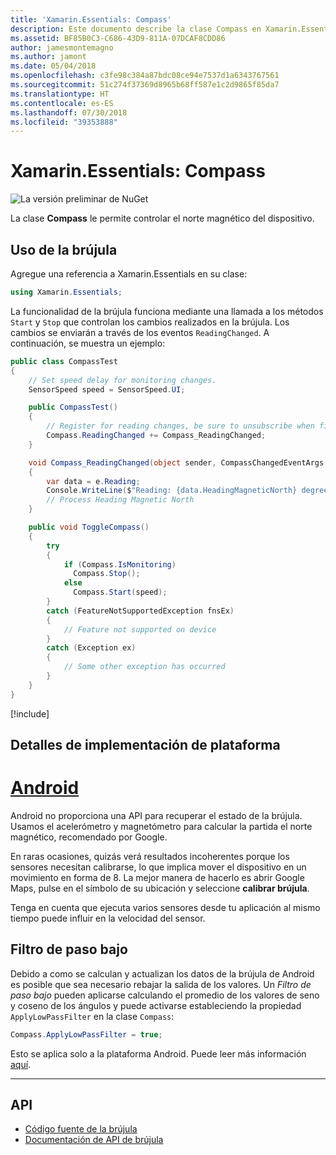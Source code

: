 ```yaml
---
title: 'Xamarin.Essentials: Compass'
description: Este documento describe la clase Compass en Xamarin.Essentials el cual le permite controlar el norte magnético del dispositivo.
ms.assetid: BF85B0C3-C686-43D9-811A-07DCAF8CDD86
author: jamesmontemagno
ms.author: jamont
ms.date: 05/04/2018
ms.openlocfilehash: c3fe98c384a87bdc08ce94e7537d1a6343767561
ms.sourcegitcommit: 51c274f37369d8965b68ff587e1c2d9865f85da7
ms.translationtype: HT
ms.contentlocale: es-ES
ms.lasthandoff: 07/30/2018
ms.locfileid: "39353888"
---
```

# <a name="xamarinessentials-compass"></a>Xamarin.Essentials: Compass

![La versión preliminar de NuGet](~/media/shared/pre-release.png)

La clase **Compass** le permite controlar el norte magnético del dispositivo.

## <a name="using-compass"></a>Uso de la brújula

Agregue una referencia a Xamarin.Essentials en su clase:

```csharp
using Xamarin.Essentials;
```

La funcionalidad de la brújula funciona mediante una llamada a los métodos `Start` y `Stop` que controlan los cambios realizados en la brújula. Los cambios se enviarán a través de los eventos `ReadingChanged`. A continuación, se muestra un ejemplo:

```csharp
public class CompassTest
{
    // Set speed delay for monitoring changes.
    SensorSpeed speed = SensorSpeed.UI;

    public CompassTest()
    {
        // Register for reading changes, be sure to unsubscribe when finished
        Compass.ReadingChanged += Compass_ReadingChanged;
    }

    void Compass_ReadingChanged(object sender, CompassChangedEventArgs e)
    {
        var data = e.Reading;
        Console.WriteLine($"Reading: {data.HeadingMagneticNorth} degrees");
        // Process Heading Magnetic North
    }

    public void ToggleCompass()
    {
        try
        {
            if (Compass.IsMonitoring)
              Compass.Stop();
            else
              Compass.Start(speed);
        }
        catch (FeatureNotSupportedException fnsEx)
        {
            // Feature not supported on device
        }
        catch (Exception ex)
        {
            // Some other exception has occurred
        }
    }
}
```

[!include[](~/essentials/includes/sensor-speed.md)]

## <a name="platform-implementation-specifics"></a>Detalles de implementación de plataforma

# <a name="androidtabandroid"></a>[Android](#tab/android)

Android no proporciona una API para recuperar el estado de la brújula. Usamos el acelerómetro y magnetómetro para calcular la partida el norte magnético, recomendado por Google.

En raras ocasiones, quizás verá resultados incoherentes porque los sensores necesitan calibrarse, lo que implica mover el dispositivo en un movimiento en forma de 8. La mejor manera de hacerlo es abrir Google Maps, pulse en el símbolo de su ubicación y seleccione **calibrar brújula**.

Tenga en cuenta que ejecuta varios sensores desde tu aplicación al mismo tiempo puede influir en la velocidad del sensor.

## <a name="low-pass-filter"></a>Filtro de paso bajo

Debido a como se calculan y actualizan los datos de la brújula de Android es posible que sea necesario rebajar la salida de los valores. Un _Filtro de paso bajo_ pueden aplicarse calculando el promedio de los valores de seno y coseno de los ángulos y puede activarse estableciendo la propiedad `ApplyLowPassFilter` en la clase `Compass`:

```csharp
Compass.ApplyLowPassFilter = true;
```

Esto se aplica solo a la plataforma Android. Puede leer más información [aquí](https://github.com/xamarin/Essentials/pull/354#issuecomment-405316860).

--------------

## <a name="api"></a>API

- [Código fuente de la brújula](https://github.com/xamarin/Essentials/tree/master/Xamarin.Essentials/Compass)
- [Documentación de API de brújula](xref:Xamarin.Essentials.Compass)
